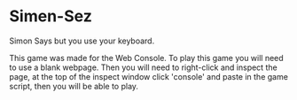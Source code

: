 # Simen-Sez
Simon Says but you use your keyboard.

This game was made for the Web Console.
To play this game you will need to use a blank webpage. Then you will need to right-click and inspect the page, at the top of the inspect window click 'console' and paste in the game script, then you will be able to play.

